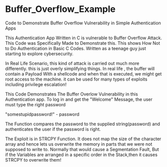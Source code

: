 # Buffer_Overflow_Example
Code to Demonstrate Buffer Overflow Vulnerability in Simple Authentication Apps 

This Authentication App Written in C is vulnerable to Buffer Overflow Attack. This Code was Specifically Made to Demonstrate this.
This shows How Not to Do Authentication in Basic C Codes. Written as a teenage guy just starting to explore cybersecurity.

In Real Life Scenario, this kind of attack is carried out much more differently. this is just overly simplifying things.
In real life , the buffer will contain a Payload With a shellcode and when that is executed, we might get root access to the machine.
it can be used for many types of exploits including privilege escalation!




This Code Demonstrates The Buffer Overlow Vulnerability in this Authentication app.
To log in and get the "Welcome" Message, the user must type the right password 

"somestupidpassword!" - password

The Function compares the password to the supplied string(password) and authenticates the user
if the password is right.

The Exploit is in STRCPY Function. It does not map the size of the character array and hence
lets us overwrite the memory in parts that we were not supposed to write to.
Normally that would cause a Segmentation Fault, But if the Variables are arranged in a specific
order in the Stack,then it causes STRCPY to overwrite them!
